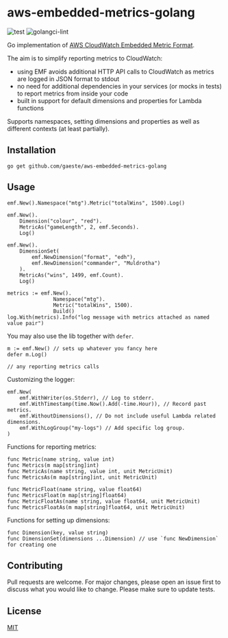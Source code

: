 # aws-embedded-metrics-golang

![test](https://github.com/gaeste/aws-embedded-metrics-golang/workflows/test/badge.svg?branch=master)
![golangci-lint](https://github.com/gaeste/aws-embedded-metrics-golang/workflows/lint/badge.svg?branch=master)

Go implementation of [AWS CloudWatch Embedded Metric Format](https://docs.aws.amazon.com/AmazonCloudWatch/latest/monitoring/CloudWatch_Embedded_Metric_Format_Specification.html).

The aim is to simplify reporting metrics to CloudWatch:

- using EMF avoids additional HTTP API calls to CloudWatch as metrics are logged in JSON format to stdout
- no need for additional dependencies in your services (or mocks in tests) to report metrics from inside your code
- built in support for default dimensions and properties for Lambda functions

Supports namespaces, setting dimensions and properties as well as different contexts (at least partially).

## Installation

```shell
go get github.com/gaeste/aws-embedded-metrics-golang
```

## Usage

```
emf.New().Namespace("mtg").Metric("totalWins", 1500).Log()

emf.New().
    Dimension("colour", "red").
    MetricAs("gameLength", 2, emf.Seconds).
    Log()

emf.New().
    DimensionSet(
        emf.NewDimension("format", "edh"),
        emf.NewDimension("commander", "Muldrotha")
    ).
    MetricAs("wins", 1499, emf.Count).
    Log()
    
metrics := emf.New().
               Namespace("mtg").
               Metric("totalWins", 1500).
               Build()
log.With(metrics).Info("log message with metrics attached as named value pair")
```

You may also use the lib together with `defer`.

```
m := emf.New() // sets up whatever you fancy here
defer m.Log()

// any reporting metrics calls
```

Customizing the logger:
```
emf.New(
    emf.WithWriter(os.Stderr), // Log to stderr.
    emf.WithTimestamp(time.Now().Add(-time.Hour)), // Record past metrics.
    emf.WithoutDimensions(), // Do not include useful Lambda related dimensions.
    emf.WithLogGroup("my-logs") // Add specific log group.
)
```

Functions for reporting metrics:

```
func Metric(name string, value int)
func Metrics(m map[string]int)
func MetricAs(name string, value int, unit MetricUnit)
func MetricsAs(m map[string]int, unit MetricUnit)

func MetricFloat(name string, value float64)
func MetricsFloat(m map[string]float64)
func MetricFloatAs(name string, value float64, unit MetricUnit)
func MetricsFloatAs(m map[string]float64, unit MetricUnit)
```

Functions for setting up dimensions:

```
func Dimension(key, value string)
func DimensionSet(dimensions ...Dimension) // use `func NewDimension` for creating one
```

## Contributing
Pull requests are welcome. For major changes, please open an issue first to discuss what you would like to change.
Please make sure to update tests.

## License
[MIT](https://choosealicense.com/licenses/mit/)
